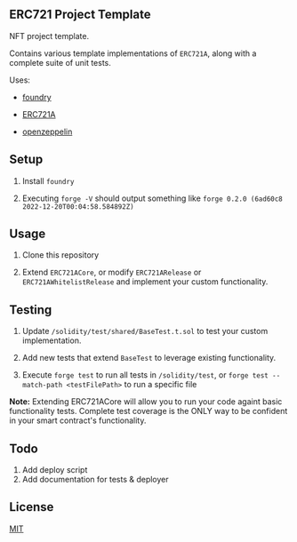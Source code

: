 ## ERC721 Project Template

NFT project template.

Contains various template implementations of `ERC721A`, along with a complete suite of unit tests.

Uses:

- [foundry](https://github.com/foundry-rs/foundry)

- [ERC721A](https://github.com/erc721a/)

- [openzeppelin](https://github.com/OpenZeppelin/openzeppelin-contracts)


## Setup

1. Install `foundry`

2. Executing `forge -V` should output something like `forge 0.2.0 (6ad60c8 2022-12-20T00:04:58.584892Z)`

## Usage

1. Clone this repository

2. Extend `ERC721ACore`, or modify `ERC721ARelease` or `ERC721AWhitelistRelease` and implement your custom functionality.

## Testing

1. Update `/solidity/test/shared/BaseTest.t.sol` to test your custom implementation.

2. Add new tests that extend `BaseTest` to leverage existing functionality.

3. Execute `forge test` to run all tests in `/solidity/test`, or `forge test --match-path <testFilePath>` to run a specific file

**Note:** Extending ERC721ACore will allow you to run your code againt basic functionality tests. Complete test coverage is the ONLY way to be confident in your smart contract's functionality.

## Todo

1. Add deploy script
2. Add documentation for tests & deployer

## License

[MIT](https://github.com/broliver12/ERC721/blob/master/LICENSE.txt)